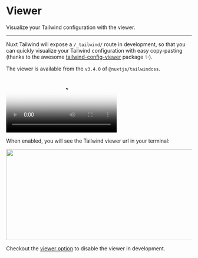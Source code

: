 # Viewer

Visualize your Tailwind configuration with the viewer.

---

Nuxt Tailwind will expose a `/_tailwind/` route in development, so that you can quickly visualize your Tailwind configuration with easy copy-pasting (thanks to the awesome [tailwind-config-viewer](https://github.com/rogden/tailwind-config-viewer) package ✨).

The viewer is available from the `v3.4.0` of `@nuxtjs/tailwindcss`.

<video poster="https://res.cloudinary.com/nuxt/video/upload/v1608225750/nuxt-tailwind-viewer_ktowjm.jpg" loop playsinline controls>
  <source src="https://res.cloudinary.com/nuxt/video/upload/q_auto/v1608225750/nuxt-tailwind-viewer_ktowjm.webm" type="video/webm" />
  <source src="https://res.cloudinary.com/nuxt/video/upload/q_auto/v1608225750/nuxt-tailwind-viewer_ktowjm.mp4" type="video/mp4" />
  <source src="https://res.cloudinary.com/nuxt/video/upload/q_auto/v1608225750/nuxt-tailwind-viewer_ktowjm.ogv" type="video/ogg" />
</video>

When enabled, you will see the Tailwind viewer url in your terminal:

<img src="/tailwind-viewer.png" width="530" height="246" style="margin: 0;" />

Checkout the [viewer option](/getting-started/options#viewer) to disable the viewer in development.
